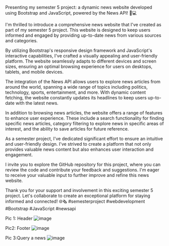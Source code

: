 Presenting my semester 5 project: a dynamic news website developed using Bootstrap and JavaScript, powered by the News API! 📰💻

I'm thrilled to introduce a comprehensive news website that I've created as part of my semester 5 project. This website is designed to keep users informed and engaged by providing up-to-date news from various sources and categories.

By utilizing Bootstrap's responsive design framework and JavaScript's interactive capabilities, I've crafted a visually appealing and user-friendly platform. The website seamlessly adapts to different devices and screen sizes, ensuring an optimal browsing experience for users on desktops, tablets, and mobile devices.

The integration of the News API allows users to explore news articles from around the world, spanning a wide range of topics including politics, technology, sports, entertainment, and more. With dynamic content fetching, the website constantly updates its headlines to keep users up-to-date with the latest news.

In addition to browsing news articles, the website offers a range of features to enhance user experience. These include a search functionality for finding specific news articles, category filtering to explore news in specific areas of interest, and the ability to save articles for future reference.

As a semester project, I've dedicated significant effort to ensure an intuitive and user-friendly design. I've strived to create a platform that not only provides valuable news content but also enhances user interaction and engagement.

I invite you to explore the GitHub repository for this project, where you can review the code and contribute your feedback and suggestions. I'm eager to receive your valuable input to further improve and refine this news website.

Thank you for your support and involvement in this exciting semester 5 project. Let's collaborate to create an exceptional platform for staying informed and connected! 🌐🗞️ #semesterproject #webdevelopment #Bootstrap #JavaScript #newsapi


Pic 1: Header
![image](https://github.com/Prayag321/newsWebsite-Bootstrap/assets/95124010/76f79b0d-1762-46e2-ba93-04bf72669464)


Pic2: Footer
![image](https://github.com/Prayag321/newsWebsite-Bootstrap/assets/95124010/9160d650-7f0c-49b4-a18c-1721cc07340a)

Pic 3:Query a news
![image](https://github.com/Prayag321/newsWebsite-Bootstrap/assets/95124010/062d7450-2497-40ba-9afb-cdf233411787)
